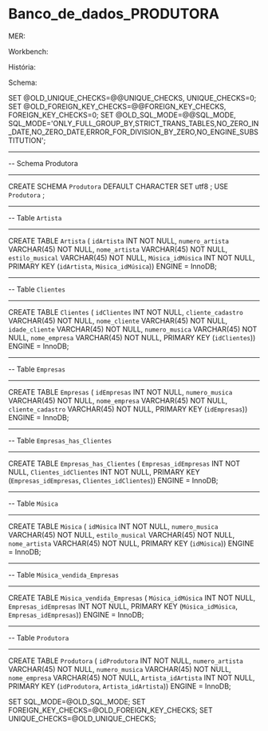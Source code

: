 # Banco_de_dados_PRODUTORA

MER:

Workbench:

História:

Schema:

SET @OLD_UNIQUE_CHECKS=@@UNIQUE_CHECKS, UNIQUE_CHECKS=0;
SET @OLD_FOREIGN_KEY_CHECKS=@@FOREIGN_KEY_CHECKS, FOREIGN_KEY_CHECKS=0;
SET @OLD_SQL_MODE=@@SQL_MODE, SQL_MODE='ONLY_FULL_GROUP_BY,STRICT_TRANS_TABLES,NO_ZERO_IN_DATE,NO_ZERO_DATE,ERROR_FOR_DIVISION_BY_ZERO,NO_ENGINE_SUBSTITUTION';

-- -----------------------------------------------------
-- Schema Produtora
-- -----------------------------------------------------
CREATE SCHEMA `Produtora` DEFAULT CHARACTER SET utf8 ;
USE `Produtora` ;

-- -----------------------------------------------------
-- Table `Artista`
-- -----------------------------------------------------

CREATE TABLE `Artista` (
  `idArtista` INT NOT NULL,
  `numero_artista` VARCHAR(45) NOT NULL,
  `nome_artista` VARCHAR(45) NOT NULL,
  `estilo_musical` VARCHAR(45) NOT NULL,
  `Música_idMúsica` INT NOT NULL,
  PRIMARY KEY (`idArtista`, `Música_idMúsica`))
ENGINE = InnoDB;


-- -----------------------------------------------------
-- Table `Clientes`
-- -----------------------------------------------------

CREATE TABLE  `Clientes` (
  `idClientes` INT NOT NULL,
  `cliente_cadastro` VARCHAR(45) NOT NULL,
  `nome_cliente` VARCHAR(45) NOT NULL,
  `idade_cliente` VARCHAR(45) NOT NULL,
  `numero_musica` VARCHAR(45) NOT NULL,
  `nome_empresa` VARCHAR(45) NOT NULL,
  PRIMARY KEY (`idClientes`))
ENGINE = InnoDB;


-- -----------------------------------------------------
-- Table `Empresas`
-- -----------------------------------------------------

CREATE TABLE `Empresas` (
  `idEmpresas` INT NOT NULL,
  `numero_musica` VARCHAR(45) NOT NULL,
  `nome_empresa` VARCHAR(45) NOT NULL,
  `cliente_cadastro` VARCHAR(45) NOT NULL,
  PRIMARY KEY (`idEmpresas`))
ENGINE = InnoDB;


-- -----------------------------------------------------
-- Table `Empresas_has_Clientes`
-- -----------------------------------------------------

CREATE TABLE `Empresas_has_Clientes` (
  `Empresas_idEmpresas` INT NOT NULL,
  `Clientes_idClientes` INT NOT NULL,
  PRIMARY KEY (`Empresas_idEmpresas`, `Clientes_idClientes`))
ENGINE = InnoDB;


-- -----------------------------------------------------
-- Table `Música`
-- -----------------------------------------------------

CREATE TABLE `Música` (
  `idMúsica` INT NOT NULL,
  `numero_musica` VARCHAR(45) NOT NULL,
  `estilo_musical` VARCHAR(45) NOT NULL,
  `nome_artista` VARCHAR(45) NOT NULL,
  PRIMARY KEY (`idMúsica`))
ENGINE = InnoDB;

-----------------------------------------------------
-- Table `Música_vendida_Empresas`
-- -----------------------------------------------------

CREATE TABLE `Música_vendida_Empresas` (
  `Música_idMúsica` INT NOT NULL,
  `Empresas_idEmpresas` INT NOT NULL,
  PRIMARY KEY (`Música_idMúsica`, `Empresas_idEmpresas`))
ENGINE = InnoDB;


-- -----------------------------------------------------
-- Table `Produtora`
-- -----------------------------------------------------

CREATE TABLE `Produtora` (
  `idProdutora` INT NOT NULL,
  `numero_artista` VARCHAR(45) NOT NULL,
  `numero_musica` VARCHAR(45) NOT NULL,
  `nome_empresa` VARCHAR(45) NOT NULL,
  `Artista_idArtista` INT NOT NULL,
  PRIMARY KEY (`idProdutora`, `Artista_idArtista`))
ENGINE = InnoDB;


SET SQL_MODE=@OLD_SQL_MODE;
SET FOREIGN_KEY_CHECKS=@OLD_FOREIGN_KEY_CHECKS;
SET UNIQUE_CHECKS=@OLD_UNIQUE_CHECKS;
